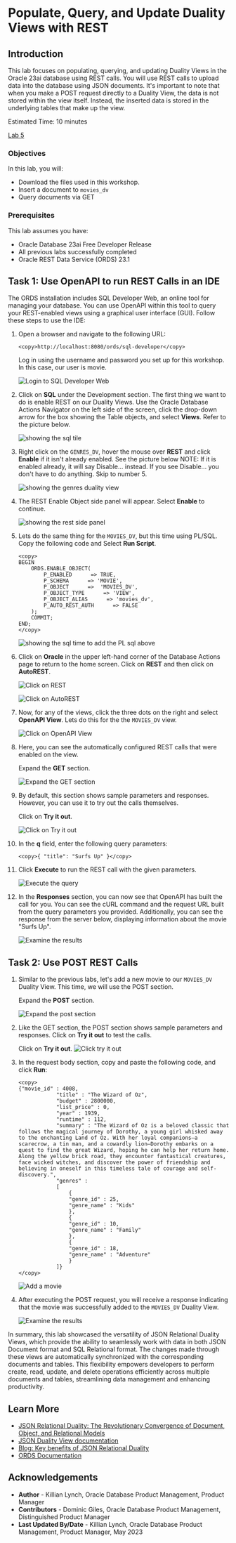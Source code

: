 # Populate, Query, and Update Duality Views with REST

## Introduction

This lab focuses on populating, querying, and updating Duality Views in the Oracle 23ai database using REST calls. You will use REST calls to upload data into the database using JSON documents. It's important to note that when you make a POST request directly to a Duality View, the data is not stored within the view itself. Instead, the inserted data is stored in the underlying tables that make up the view.

Estimated Time: 10 minutes

[Lab 5](videohub:1_l54mu3jg)

### Objectives

In this lab, you will:

- Download the files used in this workshop. 
- Insert a document to `movies_dv`
- Query documents via GET


### Prerequisites

This lab assumes you have:

- Oracle Database 23ai Free Developer Release
- All previous labs successfully completed
- Oracle REST Data Service (ORDS) 23.1

## Task 1: Use OpenAPI to run REST Calls in an IDE

The ORDS installation includes SQL Developer Web, an online tool for managing your database. You can use OpenAPI within this tool to query your REST-enabled views using a graphical user interface (GUI). Follow these steps to use the IDE:

1. Open a browser and navigate to the following URL:

    ```
    <copy>http://localhost:8080/ords/sql-developer</copy>
    ```

    Log in using the username and password you set up for this workshop. In this case, our user is movie.

    ![Login to SQL Developer Web](./images/login_sdw.png)

2. Click on **SQL** under the Development section. The first thing we want to do is enable REST on our Duality Views. Use the Oracle Database Actions Navigator on the left side of the screen, click the drop-down arrow for the box showing the Table objects, and select **Views**. Refer to the picture below.

    ![showing the sql tile](./images/show-views.png)

3. Right click on the `GENRES_DV`, hover the mouse over **REST** and click **Enable** if it isn't already enabled. See the picture below NOTE: If it is enabled already, it will say Disable... instead. If you see Disable... you don't have to do anything. Skip to number 5.

    ![showing the genres duality view ](./images/genre_rest.png)

4. The REST Enable Object side panel will appear. Select **Enable** to continue.

    ![showing the rest side panel](./images/enable_genre.png)

5. Lets do the same thing for the `MOVIES_DV`, but this time using PL/SQL. Copy the following code and Select **Run Script**.
    ```
    <copy>
    BEGIN
        ORDS.ENABLE_OBJECT(
            P_ENABLED      => TRUE,
            P_SCHEMA      => 'MOVIE',
            P_OBJECT      =>  'MOVIES_DV',
            P_OBJECT_TYPE      => 'VIEW',
            P_OBJECT_ALIAS      => 'movies_dv',
            P_AUTO_REST_AUTH      => FALSE
        );
        COMMIT;
    END;
    </copy>
    ```
    ![showing the sql time to add the PL sql above](./images/movie_rest.png)


6. Click on **Oracle** in the upper left-hand corner of the Database Actions page to return to the home screen. Click on **REST** and then click on **AutoREST**.

    ![Click on REST](./images/click_rest.png)

    ![Click on AutoREST](./images/click_autorest.png)

7. Now, for any of the views, click the three dots on the right and select **OpenAPI View**. Lets do this for the the `MOVIES_DV` view. 

    ![Click on OpenAPI View](./images/openAPI_view.png)

8. Here, you can see the automatically configured REST calls that were enabled on the view.

    Expand the **GET** section. 

    ![Expand the GET section](./images/race_openAPI.png)

9. By default, this section shows sample parameters and responses. However, you can use it to try out the calls themselves.

    Click on **Try it out**. 

    ![Click on Try it out](./images/try_it.png)

10. In the **q** field, enter the following query parameters: 

    ```
    <copy>{ "title": "Surfs Up" }</copy>
    ```

11. Click **Execute** to run the REST call with the given parameters. 

    ![Execute the query](./images/race_query.png)

12. In the **Responses** section, you can now see that OpenAPI has built the call for you. You can see the cURL command and the request URL built from the query parameters you provided. Additionally, you can see the response from the server below, displaying information about the movie "Surfs Up".

    ![Examine the results](./images/race_result.png)

## Task 2: Use POST REST Calls

1. Similar to the previous labs, let's add a new movie to our `MOVIES_DV` Duality View. This time, we will use the POST section.

    Expand the **POST** section.

    ![Expand the post section](./images/post.png)

2. Like the GET section, the POST section shows sample parameters and responses. Click on **Try it out** to test the calls.

    Click on **Try it out**. 
    ![Click try it out ](./images/post_try.png)

3. In the request body section, copy and paste the following code, and click **Run**:

    ```
    <copy>
    {"movie_id" : 4008,
                "title" : "The Wizard of Oz",
                "budget" : 2800000,
                "list_price" : 0,
                "year" : 1939,
                "runtime" : 112,
                "summary" : "The Wizard of Oz is a beloved classic that follows the magical journey of Dorothy, a young girl whisked away to the enchanting Land of Oz. With her loyal companions—a scarecrow, a tin man, and a cowardly lion—Dorothy embarks on a quest to find the great Wizard, hoping he can help her return home. Along the yellow brick road, they encounter fantastical creatures, face wicked witches, and discover the power of friendship and believing in oneself in this timeless tale of courage and self-discovery.",
                "genres" : 
                [
                    {
                    "genre_id" : 25,
                    "genre_name" : "Kids"
                    },
                    {
                    "genre_id" : 10,
                    "genre_name" : "Family"
                    },
                    {
                    "genre_id" : 18,
                    "genre_name" : "Adventure"
                    }
                ]}
    </copy>
    ```
    ![Add a movie ](./images/post_oz.png)
4. After executing the POST request, you will receive a response indicating that the movie was successfully added to the `MOVIES_DV` Duality View.

    ![Examine the results](./images/post_yes.png)

In summary, this lab showcased the versatility of JSON Relational Duality Views, which provide the ability to seamlessly work with data in both JSON Document format and SQL Relational format. The changes made through these views are automatically synchronized with the corresponding documents and tables. This flexibility empowers developers to perform create, read, update, and delete operations efficiently across multiple documents and tables, streamlining data management and enhancing productivity.


## Learn More

- [JSON Relational Duality: The Revolutionary Convergence of Document, Object, and Relational Models](https://blogs.oracle.com/database/post/json-relational-duality-app-dev)
- [JSON Duality View documentation](https://docs.oracle.com/en/database/oracle/oracle-database/23/jsnvu/index.html)
- [Blog: Key benefits of JSON Relational Duality](https://blogs.oracle.com/database/post/key-benefits-of-json-relational-duality-experience-it-today-using-oracle-database-23c-free-developer-release)
- [ORDS Documentation](https://docs.oracle.com/en/database/oracle/oracle-rest-data-services/23.1/)

## Acknowledgements
* **Author** - Killian Lynch, Oracle Database Product Management, Product Manager
* **Contributors** - Dominic Giles, Oracle Database Product Management, Distinguished Product Manager
* **Last Updated By/Date** - Killian Lynch, Oracle Database Product Management, Product Manager, May 2023
